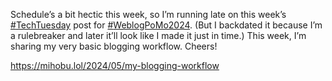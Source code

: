Schedule’s a bit hectic this week, so I’m running late on this week’s [\#<span>TechTuesday</span>](https://social.lol/tags/TechTuesday) post for [\#<span>WeblogPoMo2024</span>](https://social.lol/tags/WeblogPoMo2024). (But I backdated it because I’m a rulebreaker and later it’ll look like I made it just in time.) This week, I’m sharing my very basic blogging workflow. Cheers!

[<span class="invisible">https://</span><span class="ellipsis">mihobu.lol/2024/05/my-blogging</span><span class="invisible">-workflow</span>](https://mihobu.lol/2024/05/my-blogging-workflow)